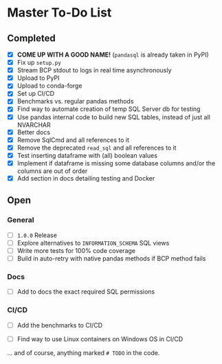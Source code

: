 # Master To-Do List

## Completed
- [x] **COME UP WITH A GOOD NAME!** (`pandasql` is already taken in PyPI)
- [x] Fix up `setup.py`
- [x] Stream BCP stdout to logs in real time asynchronously
- [x] Upload to PyPI
- [x] Upload to conda-forge
- [x] Set up CI/CD
- [x] Benchmarks vs. regular pandas methods
- [x] Find way to automate creation of temp SQL Server db for testing
- [x] Use pandas internal code to build new SQL tables, instead of just all NVARCHAR
- [x] Better docs
- [x] Remove SqlCmd and all references to it
- [x] Remove the deprecated `read_sql` and all references to it
- [x] Test inserting dataframe with (all) boolean values
- [x] Implement if dataframe is missing some database columns and/or the columns are out of order
- [x] Add section in docs detailing testing and Docker

## Open

### General
- [ ] `1.0.0` Release
- [ ] Explore alternatives to `INFORMATION_SCHEMA` SQL views
- [ ] Write more tests for 100% code coverage
- [ ] Build in auto-retry with native pandas methods if BCP method fails

### Docs
- [ ] Add to docs the exact required SQL permissions

### CI/CD
- [ ] Add the benchmarks to CI/CD
- [ ] Find way to use Linux containers on Windows OS in CI/CD


... and of course, anything marked `# TODO` in the code.
